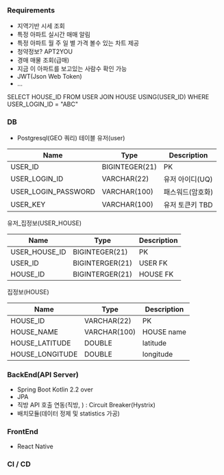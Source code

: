 
### Requirements
- 지역기반 시세 조회
- 특정 아파트 실시간 매매 알림
- 특정 아파트 월 주 일 별 가격 볼수 있는 차트 제공
- 청약정보? APT2YOU
- 경매 매물 조회(급매)
- 지금 이 아파트를 보고있는 사람수 확인 가능
- JWT(Json Web Token) 
- ...

SELECT HOUSE_ID
FROM USER
JOIN HOUSE USING(USER_ID)
WHERE USER_LOGIN_ID = "ABC"


### DB
- Postgresql(GEO 쿼리)
테이블 
유저(user)

| Name | Type | Description |
| --- | ---- | --- |
| USER_ID | BIGINTEGER(21) | PK |
| USER_LOGIN_ID | VARCHAR(22) | 유저 아이디(UQ) |
| USER_LOGIN_PASSWORD | VARCHAR(100) | 패스워드(암호화) |
| USER_KEY | VARCHAR(100) | 유저 토큰키 TBD |

유저_집정보(USER_HOUSE)

| Name | Type | Description |
| --- | ---- | --- |
| USER_HOUSE_ID | BIGINTEGER(21) | PK |
| USER_ID | BIGINTERGER(21) | USER FK |
| HOUSE_ID | BIGINTERGER(21) | HOUSE FK | 

집정보(HOUSE)

| Name | Type | Description |
| --- | ---- | --- |
| HOUSE_ID | VARCHAR(22) | PK |
| HOUSE_NAME | VARCHAR(100) | HOUSE name |
| HOUSE_LATITUDE | DOUBLE | latitude |
| HOUSE_LONGITUDE | DOUBLE | longitude |


### BackEnd(API Server)
- Spring Boot Kotlin 2.2 over
- JPA
- 직방 API 호출 연동(직방, ) : Circuit Breaker(Hystrix)
- 배치모듈(데이터 정제 및 statistics 가공)

### FrontEnd
- React Native 

### CI / CD

